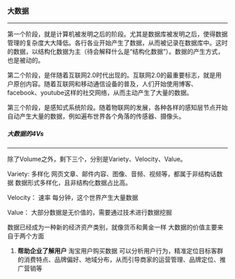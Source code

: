 ### 大数据
---
第一个阶段，就是计算机被发明之后的阶段。尤其是数据库被发明之后，使得数据管理的复杂度大大降低。各行各业开始产生了数据，从而被记录在数据库中。这时的数据，以结构化数据为主（待会解释什么是“结构化数据”）。数据的产生方式，也是被动的。

第二个阶段，是伴随着互联网2.0时代出现的。互联网2.0的最重要标志，就是用户原创内容。随着互联网和移动通信设备的普及，人们开始使用博客、facebook、youtube这样的社交网络，从而主动产生了大量的数据。

第三个阶段，是感知式系统阶段。随着物联网的发展，各种各样的感知层节点开始自动产生大量的数据，例如遍布世界各个角落的传感器、摄像头。

##### 大数据的4Vs
---

除了Volume之外，剩下三个，分别是Variety、Velocity、Value。

Variety: 多样化
网页文章、邮件内容、图像、音频、视频等，都属于非结构话数据
数据形式多样化，且非结构化数据占比高。

Velocity： 速率
每分钟，这个世界产生大量数据

Value：
大部分数据是无价值的，需要通过技术进行数据挖掘

数据已经成为一种新的经济资产类别，就像货币和黄金一样
大数据的价值主要来自于两个方面
1. **帮助企业了解用户**
淘宝用户购买数据 可以分析用户行为，精准定位目标客群的消费特点、品牌偏好、地域分布，从而引导商家的运营管理、品牌定位、推广营销等




